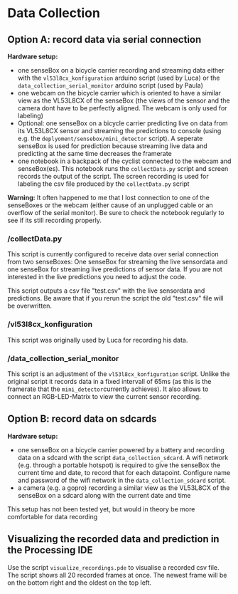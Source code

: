 # Data Collection

## Option A: record data via serial connection

**Hardware setup:**
- one senseBox on a bicycle carrier recording and streaming data either with the `vl53l8cx_konfiguration` arduino script (used by Luca) or the `data_collection_serial_monitor` arduino script (used by Paula)
- one webcam on the bicycle carrier which is oriented to have a similar view as the VL53L8CX of the senseBox (the views of the sensor and the camera dont have to be perfectly aligned. The webcam is only used for labeling)
- Optional: one senseBox on a bicycle carrier predicting live on data from its VL53L8CX sensor and streaming the predictions to console (using e.g. the `deplyoment/sensebox/mini_detector` script). A seperate senseBox is used for prediction because streaming live data and predicting at the same time decreases the framerate
- one notebook in a backpack of the cyclist connected to the webcam and senseBox(es). This notebook runs the `collectData.py` script and screen records the output of the script. The screen recording is used for labeling the csv file produced by the `collectData.py` script

**Warning:** It often happened to me that I lost connection to one of the senseBoxes or the webcam (either cause of an unplugged cable or an overflow of the serial monitor). Be sure to check the notebook regularly to see if its still recording properly.

### /collectData.py

This script is currently configured to receive data over serial connection from two senseBoxes: One senseBox for streaming the live sensordata and one senseBox for streaming live predictions of sensor data. If you are not interested in the live predictions you need to adjust the code.

This script outputs a csv file "test.csv" with the live sensordata and predictions. Be aware that if you rerun the script the old "test.csv" file will be overwritten.

### /vl53l8cx_konfiguration

This script was originally used by Luca for recording his data.

### /data_collection_serial_monitor

This script is an adjustment of the `vl53l8cx_konfiguration` script. Unlike the original script it records data in a fixed intervall of 65ms (as this is the framerate that the `mini_detector`currently achieves). It also allows to connect an RGB-LED-Matrix to view the current sensor recording.


## Option B: record data on sdcards

**Hardware setup:**
- one senseBox on a bicycle carrier powered by a battery and recording data on a sdcard with the script `data_collection_sdcard`. A wifi network (e.g. through a portable hotspot) is required to give the senseBox the current time and date, to record that for each datapoint. Configure name and password of the wifi network in the `data_collection_sdcard` script.
- a camera (e.g. a gopro) recording a similar view as the VL53L8CX of the senseBox on a sdcard along with the current date and time

This setup has not been tested yet, but would in theory be more comfortable for data recording

## Visualizing the recorded data and prediction in the Processing IDE

Use the script `visualize_recordings.pde` to visualise a recorded csv file. The script shows all 20 recorded frames at once. The newest frame will be on the bottom right and the oldest on the top left.
